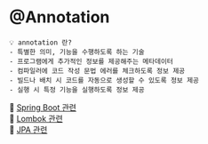# @Annotation

```
💡 annotation 란?
- 특별한 의미, 기능을 수행하도록 하는 기술
- 프로그램에게 추가적인 정보를 제공해주는 메타데이터
- 컴파일러에 코드 작성 문법 에러를 체크하도록 정보 제공
- 빌드나 배치 시 코드를 자동으로 생성할 수 있도록 정보 제공
- 실행 시 특정 기능을 실행하도록 정보 제공
```



📂 [Spring Boot 관련](annotation-springboot.md) <br>
📂 [Lombok 관련](annotation-lombok.md) <br>
📂 [JPA 관련](annotation-jpa.md) <br>

